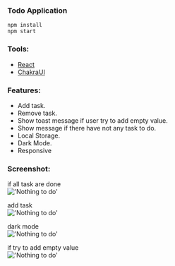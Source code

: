 ### Todo Application

```
npm install
npm start
```

### Tools:

- [React](https://reactjs.org/)
- [ChakraUI](https://chakra-ui.com/)

### Features:

- Add task.
- Remove task.
- Show toast message if user try to add empty value.
- Show message if there have not any task to do.
- Local Storage.
- Dark Mode.
- Responsive

### Screenshot:

if all task are done <br/>
!['Nothing to do'](./screenshot-1.png')

add task <br/>
!['Nothing to do'](./screenshot-2.png')

dark mode <br/>
!['Nothing to do'](./screenshot-3.png')

if try to add empty value <br/>
!['Nothing to do'](./screenshot-4.png')

